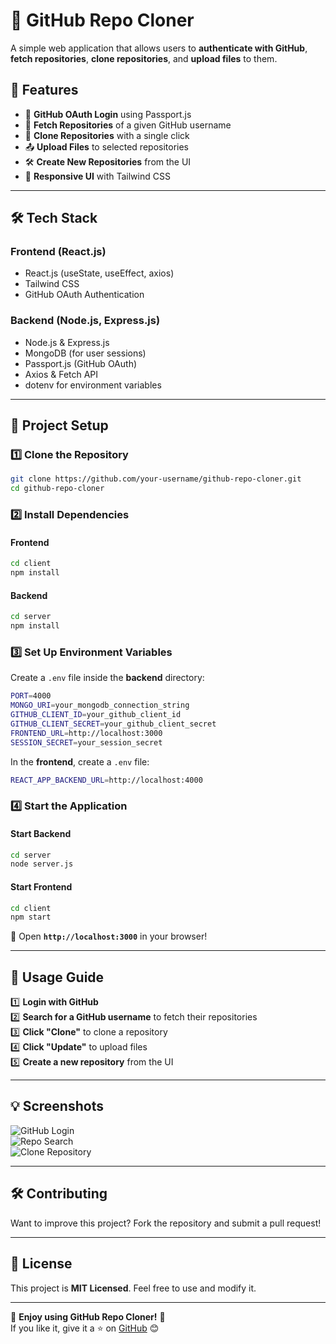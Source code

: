 # 🚀 GitHub Repo Cloner  

A simple web application that allows users to **authenticate with GitHub**, **fetch repositories**, **clone repositories**, and **upload files** to them.

## 🌟 Features  
- 🔑 **GitHub OAuth Login** using Passport.js  
- 📁 **Fetch Repositories** of a given GitHub username  
- 🔄 **Clone Repositories** with a single click  
- 📤 **Upload Files** to selected repositories  
- 🛠 **Create New Repositories** from the UI  
- 🎨 **Responsive UI** with Tailwind CSS  

---  

## 🛠 Tech Stack  

### **Frontend (React.js)**  
- React.js (useState, useEffect, axios)  
- Tailwind CSS  
- GitHub OAuth Authentication  

### **Backend (Node.js, Express.js)**  
- Node.js & Express.js  
- MongoDB (for user sessions)  
- Passport.js (GitHub OAuth)  
- Axios & Fetch API  
- dotenv for environment variables  

---  

## 📂 Project Setup  

### **1️⃣ Clone the Repository**  
```sh  
git clone https://github.com/your-username/github-repo-cloner.git  
cd github-repo-cloner  
```  

### **2️⃣ Install Dependencies**  

#### **Frontend**  
```sh  
cd client  
npm install  
```  

#### **Backend**  
```sh  
cd server  
npm install  
```  

### **3️⃣ Set Up Environment Variables**  

Create a `.env` file inside the **backend** directory:  
```sh  
PORT=4000  
MONGO_URI=your_mongodb_connection_string  
GITHUB_CLIENT_ID=your_github_client_id  
GITHUB_CLIENT_SECRET=your_github_client_secret  
FRONTEND_URL=http://localhost:3000  
SESSION_SECRET=your_session_secret  
```  

In the **frontend**, create a `.env` file:  
```sh  
REACT_APP_BACKEND_URL=http://localhost:4000  
```  

### **4️⃣ Start the Application**  

#### **Start Backend**  
```sh  
cd server  
node server.js  
```  

#### **Start Frontend**  
```sh  
cd client  
npm start  
```  

🔹 Open **`http://localhost:3000`** in your browser!  

---  

## 🚀 Usage Guide  
1️⃣ **Login with GitHub**  
2️⃣ **Search for a GitHub username** to fetch their repositories  
3️⃣ **Click "Clone"** to clone a repository  
4️⃣ **Click "Update"** to upload files  
5️⃣ **Create a new repository** from the UI  

---  

## 💡 Screenshots  
![GitHub Login](https://via.placeholder.com/800x400?text=GitHub+Login+Screen)  
![Repo Search](https://via.placeholder.com/800x400?text=Repository+Search)  
![Clone Repository](https://via.placeholder.com/800x400?text=Clone+Repository)  

---  

## 🛠 Contributing  
Want to improve this project? Fork the repository and submit a pull request!  

---  

## 📜 License  
This project is **MIT Licensed**. Feel free to use and modify it.  

---  

🎉 **Enjoy using GitHub Repo Cloner!** 🚀  
If you like it, give it a ⭐ on [GitHub](https://github.com/your-username/github-repo-cloner) 😊  
